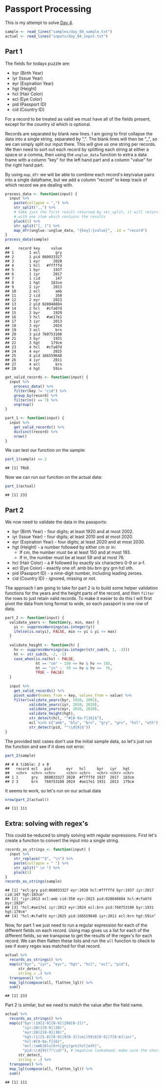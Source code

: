 # Passport Processing



This is my attempt to solve [Day 4](https://adventofcode.com/2020/day/4).


```r
sample <- read_lines("samples/day_04_sample.txt")
actual <- read_lines("inputs/day_04_input.txt")
```

## Part 1

The fields for todays puzzle are:

 - byr (Birth Year)
 - iyr (Issue Year)
 - eyr (Expiration Year)
 - hgt (Height)
 - hcl (Hair Color)
 - ecl (Eye Color)
 - pid (Passport ID)
 - cid (Country ID)

For a record to be treated as valid we must have all of the fields present, except for the country id which is optional.

Records are separated by blank new lines. I am going to first collapse the data into a single string, separated by ",".
The blank lines will then be ",,", so we can simply split our input there. This will give us one string per records. We
then need to sort out each record by splitting each string at either a space or a comma, then using the `unglue_data`
function to extra a data frame with a column "key" for the left hand part and a column "value" for the right hand part.

By using `map_dfr` we will be able to combine each record's key/value pairs into a single dataframe, but we add a
column "record" to keep track of which record we are dealing with.


```r
process_data <- function(input) {
  input %>%
    paste(collapse = ",") %>%
    str_split(",,") %>%
    # take just the first result returned by str_split, it will return a list
    # with one item which contains the results
    pluck(1) %>%
    str_split("[, ]") %>%
    map_dfr(unglue::unglue_data, "{key}:{value}", .id = "record")
}
process_data(sample)
```

```
##    record key     value
## 1       1 ecl       gry
## 2       1 pid 860033327
## 3       1 eyr      2020
## 4       1 hcl   #fffffd
## 5       1 byr      1937
## 6       1 iyr      2017
## 7       1 cid       147
## 8       1 hgt     183cm
## 9       2 iyr      2013
## 10      2 ecl       amb
## 11      2 cid       350
## 12      2 eyr      2023
## 13      2 pid 028048884
## 14      2 hcl   #cfa07d
## 15      2 byr      1929
## 16      3 hcl   #ae17e1
## 17      3 iyr      2013
## 18      3 eyr      2024
## 19      3 ecl       brn
## 20      3 pid 760753108
## 21      3 byr      1931
## 22      3 hgt     179cm
## 23      4 hcl   #cfa07d
## 24      4 eyr      2025
## 25      4 pid 166559648
## 26      4 iyr      2011
## 27      4 ecl       brn
## 28      4 hgt      59in
```


```r
get_valid_records <- function(input) {
  input %>%
    process_data() %>%
    filter(key != "cid") %>%
    group_by(record) %>%
    filter(n() == 7) %>%
    ungroup()
}
```


```r
part_1 <- function(input) {
  input %>%
    get_valid_records() %>%
    distinct(record) %>%
    nrow()
}
```

We can test our function on the sample:


```r
part_1(sample) == 2
```

```
## [1] TRUE
```

Now we can run our function on the actual data:


```r
part_1(actual)
```

```
## [1] 233
```

## Part 2

We now need to validate the data in the passports:

 - byr (Birth Year) - four digits; at least 1920 and at most 2002.
 - iyr (Issue Year) - four digits; at least 2010 and at most 2020.
 - eyr (Expiration Year) - four digits; at least 2020 and at most 2030.
 - hgt (Height) - a number followed by either cm or in:
   - If cm, the number must be at least 150 and at most 193.
   - If in, the number must be at least 59 and at most 76.
 - hcl (Hair Color) - a # followed by exactly six characters 0-9 or a-f.
 - ecl (Eye Color) - exactly one of: amb blu brn gry grn hzl oth.
 - pid (Passport ID) - a nine-digit number, including leading zeroes.
 - cid (Country ID) - ignored, missing or not.

The approach I am going to take for part 2 is to build some helper validation functions for the years and the height
parts of the record, and then `filter` the rows to just retain valid records. To make it easier to do this I will first
pivot the data from long format to wide, so each passport is one row of data.


```r
part_2 <- function(input) {
  validate_years <- function(y, min, max) {
    yi <- suppressWarnings(as.integer(y))
    ifelse(is.na(yi), FALSE, min <= yi & yi <= max)
  }
  
  validate_height <- function(h) {
    hv <- suppressWarnings(as.integer(str_sub(h, 1, -3)))
    ht <- str_sub(h, -2, -1)
    case_when(is.na(hv) ~ FALSE,
              ht == "cm" ~ 150 <= hv & hv <= 193,
              ht == "in" ~  59 <= hv & hv <=  76,
              TRUE ~ FALSE)
  }
  
  input %>%
    get_valid_records() %>%
    pivot_wider(names_from = key, values_from = value) %>%
    filter(validate_years(byr, 1920, 2002),
           validate_years(iyr, 2010, 2020),
           validate_years(eyr, 2020, 2030),
           validate_height(hgt),
           str_detect(hcl, "^#[0-9a-f]{6}$"),
           ecl %in% c("amb", "blu", "brn", "gry", "grn", "hzl", "oth"),
           str_detect(pid, "^\\d{9}$"))
}
```

The provided test cases don't use the initial sample data, so let's just run the function and see if it does not error.


```r
part_2(sample)
```

```
## # A tibble: 2 x 8
##   record ecl   pid       eyr   hcl     byr   iyr   hgt  
##   <chr>  <chr> <chr>     <chr> <chr>   <chr> <chr> <chr>
## 1 1      gry   860033327 2020  #fffffd 1937  2017  183cm
## 2 3      brn   760753108 2024  #ae17e1 1931  2013  179cm
```

It seems to work, so let's run on our actual data


```r
nrow(part_2(actual))
```

```
## [1] 111
```

## Extra: solving with regex's

This could be reduced to simply solving with regular expressions. First let's create a function to convert the input
into a single string.


```r
records_as_strings <- function(input) {
  input %>%
    str_replace("^$", "\n") %>%
    paste(collapse = " ") %>%
    str_split(" \n ") %>%
    pluck(1)
}
records_as_strings(sample)
```

```
## [1] "ecl:gry pid:860033327 eyr:2020 hcl:#fffffd byr:1937 iyr:2017 cid:147 hgt:183cm"
## [2] "iyr:2013 ecl:amb cid:350 eyr:2023 pid:028048884 hcl:#cfa07d byr:1929"          
## [3] "hcl:#ae17e1 iyr:2013 eyr:2024 ecl:brn pid:760753108 byr:1931 hgt:179cm"        
## [4] "hcl:#cfa07d eyr:2025 pid:166559648 iyr:2011 ecl:brn hgt:59in"
```

Now, for part 1 we just need to run a regular expression for each of the different fields on each record. Using map
gives us a list for each of the different fields, so we transpose to get the results of the regex's for each record. We
can then flatten these lists and run the `all` function to check to see if every regex was matched for that record.


```r
actual %>%
  records_as_strings() %>%
  map(c("byr", "iyr", "eyr", "hgt", "hcl", "ecl", "pid"),
      str_detect,
      string = .) %>%
  transpose() %>%
  map_lgl(compose(all, flatten_lgl)) %>%
  sum()
```

```
## [1] 233
```

Part 2 is similar, but we need to match the value after the field name.


```r
actual %>%
  records_as_strings() %>%
  map(c("byr:(19[2-9][0-9]|200[0-2])",
        "iyr:20(1[0-9]|20)",
        "eyr:20(2[0-9]|30)",
        "hgt:(1([5-8][0-9]|9[0-3])cm|(59|6[0-9]|7[0-6])in)",
        "hcl:#[0-9a-f]{6}",
        "ecl:(amb|blu|brn|gry|grn|hzl|oth)",
        "pid:\\d{9}(?!\\d)"), # negative lookahead: make sure the character that follows the 9th digit is not a digit
      str_detect,
      string = .) %>%
  transpose() %>%
  map_lgl(compose(all, flatten_lgl)) %>%
  sum()
```

```
## [1] 111
```
